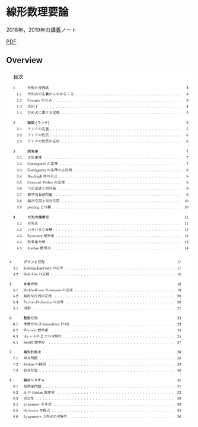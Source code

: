 # 線形数理要論
2018年，2019年の講義ノート

[PDF](https://github.com/arahatashun/Advanced-Core-in-Linear-Algebra/wiki/pdf/lecture_note.pdf)

## Overview
![1](https://github.com/arahatashun/Advanced-Core-in-Linear-Algebra/blob/master/pictures/1.png)
![2](https://github.com/arahatashun/Advanced-Core-in-Linear-Algebra/blob/master/pictures/2.png)
